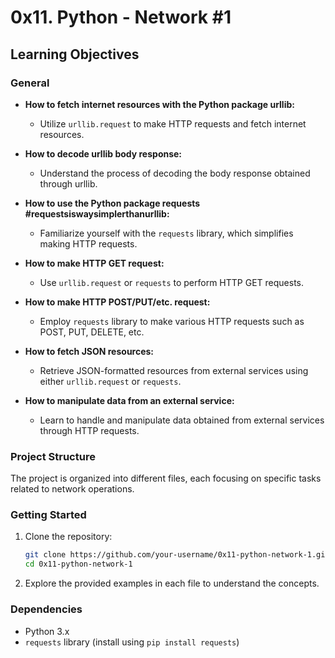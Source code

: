 # 0x11. Python - Network #1

## Learning Objectives

### General

- **How to fetch internet resources with the Python package urllib:**
  - Utilize `urllib.request` to make HTTP requests and fetch internet resources.
  
- **How to decode urllib body response:**
  - Understand the process of decoding the body response obtained through urllib.
  
- **How to use the Python package requests #requestsiswaysimplerthanurllib:**
  - Familiarize yourself with the `requests` library, which simplifies making HTTP requests.

- **How to make HTTP GET request:**
  - Use `urllib.request` or `requests` to perform HTTP GET requests.

- **How to make HTTP POST/PUT/etc. request:**
  - Employ `requests` library to make various HTTP requests such as POST, PUT, DELETE, etc.
  
- **How to fetch JSON resources:**
  - Retrieve JSON-formatted resources from external services using either `urllib.request` or `requests`.

- **How to manipulate data from an external service:**
  - Learn to handle and manipulate data obtained from external services through HTTP requests.

### Project Structure

The project is organized into different files, each focusing on specific tasks related to network operations.

### Getting Started

1. Clone the repository:

    ```bash
    git clone https://github.com/your-username/0x11-python-network-1.git
    cd 0x11-python-network-1
    ```

2. Explore the provided examples in each file to understand the concepts.

### Dependencies

- Python 3.x
- `requests` library (install using `pip install requests`)




